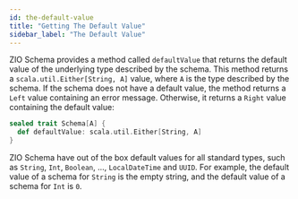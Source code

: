 ```yaml
---
id: the-default-value
title: "Getting The Default Value"
sidebar_label: "The Default Value"
---
```


ZIO Schema provides a method called `defaultValue` that returns the default value of the underlying type described by the schema. This method returns a `scala.util.Either[String, A]` value, where `A` is the type described by the schema. If the schema does not have a default value, the method returns a `Left` value containing an error message. Otherwise, it returns a `Right` value containing the default value:

```scala
sealed trait Schema[A] {
  def defaultValue: scala.util.Either[String, A]
}
```

ZIO Schema have out of the box default values for all standard types, such as `String`, `Int`, `Boolean`, ..., `LocalDateTime` and `UUID`. For example, the default value of a schema for `String` is the empty string, and the default value of a schema for `Int` is `0`.
